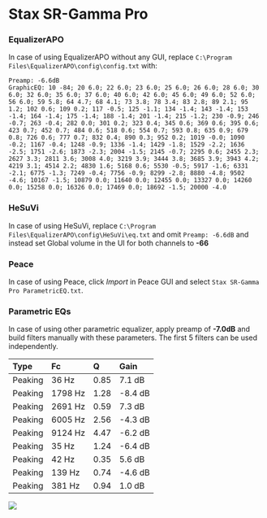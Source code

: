 # Stax SR-Gamma Pro

### EqualizerAPO
In case of using EqualizerAPO without any GUI, replace `C:\Program Files\EqualizerAPO\config\config.txt`
with:
```
Preamp: -6.6dB
GraphicEQ: 10 -84; 20 6.0; 22 6.0; 23 6.0; 25 6.0; 26 6.0; 28 6.0; 30 6.0; 32 6.0; 35 6.0; 37 6.0; 40 6.0; 42 6.0; 45 6.0; 49 6.0; 52 6.0; 56 6.0; 59 5.8; 64 4.7; 68 4.1; 73 3.8; 78 3.4; 83 2.8; 89 2.1; 95 1.2; 102 0.6; 109 0.2; 117 -0.5; 125 -1.1; 134 -1.4; 143 -1.4; 153 -1.4; 164 -1.4; 175 -1.4; 188 -1.4; 201 -1.4; 215 -1.2; 230 -0.9; 246 -0.7; 263 -0.4; 282 0.0; 301 0.2; 323 0.4; 345 0.6; 369 0.6; 395 0.6; 423 0.7; 452 0.7; 484 0.6; 518 0.6; 554 0.7; 593 0.8; 635 0.9; 679 0.8; 726 0.6; 777 0.7; 832 0.4; 890 0.3; 952 0.2; 1019 -0.0; 1090 -0.2; 1167 -0.4; 1248 -0.9; 1336 -1.4; 1429 -1.8; 1529 -2.2; 1636 -2.5; 1751 -2.6; 1873 -2.3; 2004 -1.5; 2145 -0.7; 2295 0.6; 2455 2.3; 2627 3.3; 2811 3.6; 3008 4.0; 3219 3.9; 3444 3.8; 3685 3.9; 3943 4.2; 4219 3.1; 4514 2.2; 4830 1.6; 5168 0.6; 5530 -0.5; 5917 -1.6; 6331 -2.1; 6775 -1.3; 7249 -0.4; 7756 -0.9; 8299 -2.8; 8880 -4.8; 9502 -4.6; 10167 -1.5; 10879 0.0; 11640 0.0; 12455 0.0; 13327 0.0; 14260 0.0; 15258 0.0; 16326 0.0; 17469 0.0; 18692 -1.5; 20000 -4.0
```

### HeSuVi
In case of using HeSuVi, replace `C:\Program Files\EqualizerAPO\config\HeSuVi\eq.txt` and omit `Preamp:
-6.6dB` and instead set Global volume in the UI for both channels to **-66**

### Peace
In case of using Peace, click *Import* in Peace GUI and select `Stax SR-Gamma Pro ParametricEQ.txt`.

### Parametric EQs
In case of using other parametric equalizer, apply preamp of **-7.0dB** and build filters manually with
these parameters. The first 5 filters can be used independently.

| Type    | Fc      |    Q | Gain    |
|:--------|:--------|:-----|:--------|
| Peaking | 36 Hz   | 0.85 | 7.1 dB  |
| Peaking | 1798 Hz | 1.28 | -8.4 dB |
| Peaking | 2691 Hz | 0.59 | 7.3 dB  |
| Peaking | 6005 Hz | 2.56 | -4.3 dB |
| Peaking | 9124 Hz | 4.47 | -6.2 dB |
| Peaking | 35 Hz   | 1.24 | -6.4 dB |
| Peaking | 42 Hz   | 0.35 | 5.6 dB  |
| Peaking | 139 Hz  | 0.74 | -4.6 dB |
| Peaking | 381 Hz  | 0.94 | 1.0 dB  |

![](https://raw.githubusercontent.com/jaakkopasanen/AutoEq/master/results/innerfidelity/sbaf-serious/Stax%20SR-Gamma%20Pro/Stax%20SR-Gamma%20Pro.png)